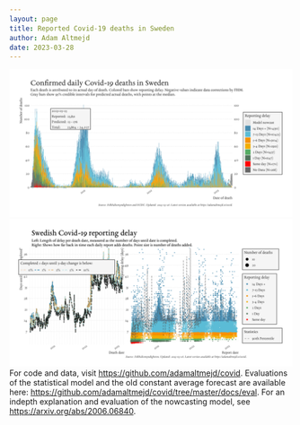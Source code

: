 ```yaml
---
layout: page
title: Reported Covid-19 deaths in Sweden
author: Adam Altmejd
date: 2023-03-28
---
```


![Graph of Swedish Covid-19 deaths with reporting delay.](deaths_lag_sweden_2023-03-28.png "Swedish Covid-19 deaths.")
![Graph of Swedish Covid-19 reporting delay in daily deaths.](lag_trend_sweden_2023-03-28.png "Trend in Swedish Covid-19 mortality reporting delay.")
For code and data, visit <https://github.com/adamaltmejd/covid>.
Evaluations of the statistical model and the old constant average forecast are available here: <https://github.com/adamaltmejd/covid/tree/master/docs/eval>.
For an indepth explanation and evaluation of the nowcasting model, see <https://arxiv.org/abs/2006.06840>.
